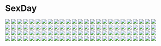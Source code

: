 # SexDay
![](https://konachan.com/jpeg/9d3afee20796e9d56e623119b4f02d13/Konachan.com%20-%20243615%202girls%20blue_hair%20blush%20bow%20brown_hair%20hat%20koizumi_hanayo%20long_hair%20pantyhose%20pink_eyes%20shorts%20sonoda_umi%20tagme_%28artist%29%20yellow_eyes.jpg)
![](https://konachan.com/image/6790434f7935f0f780017ba8a88375a5/Konachan.com%20-%20269197%20barefoot%20black_hair%20breast_hold%20breasts%20green_eyes%20kneehighs%20kurosawa_dia%20long_hair%20navel%20nipples%20panties%20takamin_apaman%20underwear.jpg)
![](https://konachan.com/jpeg/4ed5d24e261b0e77651d932b8956359a/Konachan.com%20-%20228248%20ama_mitsuki%20ball%20bed%20brown_hair%20gengar%20hat%20long_hair%20mei_%28pokemon%29%20navel%20panties%20pantyhose%20pokemon%20shorts%20sleeping%20socks%20twintails%20underwear%20waifu2x.jpg)
![](https://konachan.com/image/74f00b2e4050b501697d28f96fd88777/Konachan.com%20-%20209849%20blue_eyes%20bow%20breasts%20censored%20cum%20headphones%20kamisakai%20kneehighs%20nipples%20no_bra%20panties%20penis%20pubic_hair%20pussy%20sex%20shirt_lift%20underwear%20vocaloid.jpg)
![](https://konachan.com/image/63fd8245ef471fe482776881767710b1/Konachan.com%20-%20174579%20animal_ears%20bloomers%20clouds%20dress%20japanese_clothes%20kimono%20loli%20original%20rugo.jpg)
![](https://konachan.com/image/49b45a8b77bf47592c9e24d627df2bb8/Konachan.com%20-%20292332%202girls%20black_hair%20blonde_hair%20blush%20building%20city%20clouds%20green_eyes%20long_hair%20mecha%20original%20rhasta%20sky%20tail%20tentacles%20thighhighs%20twintails.jpg)
![](https://konachan.com/jpeg/b3cb6d62451ea98ac7594fcb318adc22/Konachan.com%20-%2043952%20asahina_mikuru%20christmas%20group%20itou_noiji%20japanese_clothes%20kimono%20koizumi_itsuki%20kyon%20male%20miko%20nagato_yuki%20reindeer%20santa_costume%20suzumiya_haruhi.jpg)
![](https://konachan.com/image/89fad2fa94bc63bc9d08120f065bcd9f/Konachan.com%20-%20200549%202girls%20anus%20ass%20bondage%20breasts%20censored%20nipples%20original%20pussy%20pussy_juice%20stockings%20tan_lines%20thighhighs%20underboob%20xenoms.jpg)
![](https://konachan.com/image/ed00bacec2d23a8f35302c03004d2968/Konachan.com%20-%2014519%20love_hina.jpg)
![](https://konachan.com/image/2ecf1b2a7b564456d5c7187126dd2235/Konachan.com%20-%20262482%20armor%20blonde_hair%20breasts%20cleavage%20dress%20fate_extra%20fate_%28series%29%20green_eyes%20long_hair%20nero_claudius_%28fate%29%20sword%20tagme_%28artist%29%20weapon.jpg)
![](https://konachan.com/image/01549039776cecc3b976ea7b82c3cdc3/Konachan.com%20-%20123477%20aqua_hair%20blue_eyes%20blue_hair%20bow%20flowers%20goggles%20group%20gumi%20kaito%20katana%20male%20meiko%20pink_hair%20ponytail%20scarf%20sword%20twintails%20vocaloid%20weapon.jpg)
![](https://konachan.com/image/b753e646c2cff99851e7341e9b7a20ac/Konachan.com%20-%2078614%20animal_ears%20ball%20beach%20bikini%20breasts%20catgirl%20cleavage%20fang%20kiriya_nozomi%20nakamoto_naoko%20scan%20serizawa_fumino%20sport%20swimsuit%20volleyball.jpg)
![](https://konachan.com/image/7ee5f96c3963c11c6c44dd7d392e449d/Konachan.com%20-%2071687%20black_hair%20green_eyes%20long_hair%20pantyhose%20school_uniform%20shuffle%20yae_sakura.jpg)
![](https://konachan.com/jpeg/88cc820f4f69366ac0a8c96866568ee0/Konachan.com%20-%20171338%20animal_ears%20bow%20catgirl%20dress%20flowers%20headband%20petals%20short_hair%20sleeping%20tail%20tsunyandere.jpg)
![](https://konachan.com/image/86e6df44485af3f815429cbd5fab7fdd/Konachan.com%20-%20134711%20angel_beats%21%20animal_ears%20blue_hair%20brown_eyes%20doll%20foxgirl%20long_hair%20scarf%20shiina%20skirt%20tachibana_kanade.jpg)
![](https://konachan.com/image/751f0974f949eb21b906e3f7f02a2979/Konachan.com%20-%20154302%20animal%20bird%20clouds%20daphne_zhang%20school_uniform%20skirt%20sky%20water.jpg)
![](https://konachan.com/image/6b7efefae5ca035b390d82d6d7f458af/Konachan.com%20-%20131365%20blue_eyes%20blue_hair%20jpeg_artifacts%20long_hair%20redrantem%20tagme%20tentacles.jpg)
![](https://konachan.com/image/355970640809fcecbbaa01e44be334fe/Konachan.com%20-%2044462%20card_captor_sakura%20kinomoto_sakura%20moonknives.jpg)
![](https://konachan.com/image/5eca5a2849efe1f044cc74a3ca502f32/Konachan.com%20-%2070706%20aika_s_granzchesta%20alicia_florence%20aria%20aria_pokoteng%20mizunashi_akari.jpg)
![](https://konachan.com/image/41c2d53647cd73cf8f0c7b7037a55a13/Konachan.com%20-%20284814%20animal%20arknights%20blonde_hair%20cape%20clouds%20garter_belt%20hoodie%20horns%20ji_dao_ji%20kneehighs%20long_hair%20mask%20red_eyes%20sky%20sunset%20wristwear.jpg)
![](https://konachan.com/image/e0fd52a737be0c1eb15b832d18590643/Konachan.com%20-%20165277%20breasts%20original%20saipaco%20swimsuit%20tagme.jpg)
![](https://konachan.com/jpeg/d6e77613caa0f51b493ac4f67b76d52b/Konachan.com%20-%2076638%20hatsune_miku%20kasane_teto%20rojiko%20twintails%20utau%20vocaloid.jpg)
![](https://konachan.com/jpeg/34b5f5a3ebd82b1ed937b14d15c792a4/Konachan.com%20-%2090145%20animal_ears%20bra%20breast_grab%20brown_hair%20catgirl%20game_cg%20hug%20long_hair%20mikagami_mamizu%20neko_koi%20purple_eyes%20ryuudou_misaki%20underwear%20whirlpool.jpg)
![](https://konachan.com/image/0051febffa356ab4bf973caed06a67a9/Konachan.com%20-%20197784%20aldnoah.zero%20amifumi_inko%20calm_craftman%20eddelrittuo%20harklight%20kaizuka_inaho%20kaizuka_yuki%20male%20mizusaki_kaoru%20nina_klein%20rayet_areash%20saazbaum%20uniform.jpg)
![](https://konachan.com/jpeg/365442053f87aabf09c4ad056fdb160f/Konachan.com%20-%2040384%20erica_hartmann%20strike_witches.jpg)
![](https://konachan.com/jpeg/1a39c014a21ea5c3e7678aab4575375f/Konachan.com%20-%20128416%20blonde_hair%20blush%20long_hair%20monogatari_%28series%29%20nisemonogatari%20nude%20oshino_shinobu%20pointed_ears%20white%20wink%20yellow_eyes.jpg)
![](https://konachan.com/jpeg/c5d62eb6ad91fbd69ea713a7d6f25f65/Konachan.com%20-%20137201%20animal%20black_eyes%20black_hair%20blush%20breasts%20cat%20clouds%20coffee-kizoku%20cure_girl%20kunimura_kotone%20long_hair%20nipples%20sky%20topless%20water%20wet.jpg)
![](https://konachan.com/image/198ced67f9951c5e11592a482cca4862/Konachan.com%20-%2093134%20caffein%20monochrome%20vocaloid%20yowane_haku.jpg)
![](https://konachan.com/image/39cb7c12dfe678f4a4f3e667e43ee9b2/Konachan.com%20-%2053176%20breast_grab%20dress%20flyable_heart%20game_cg%20itou_noiji%20minase_sakurako.jpg)
![](https://konachan.com/jpeg/64b745df7a9f825dc567df063e6e3ecd/Konachan.com%20-%20295238%20bikini%20breasts%20brown_hair%20cleavage%20flowers%20hat%20idolmaster%20navel%20red_eyes%20swimsuit%20takeashiro%20tsukioka_kogane%20waifu2x%20water%20wristwear.jpg)
![](https://konachan.com/image/3cd06e156f258f5292a8de060ebebdc0/Konachan.com%20-%20117983%20blonde_hair%20breast_grab%20breasts%20censored%20game_cg%20nipples%20penis%20ponytail%20pussy%20sex%20tagme%20wet%20wrestle_angels.jpg)
![](https://konachan.com/image/6656c46851be59cf3c298f70555c3d76/Konachan.com%20-%2070715%20all_male%20male%20naruto%20uchiha_sasuke.jpg)
![](https://konachan.com/jpeg/f2908e7b1fd6cc2828309a21ad485385/Konachan.com%20-%20245046%20aqua_eyes%20blonde_hair%20bow%20dress%20fairy%20loli%20medicine_melancholy%20moon%20night%20short_hair%20skirt_lift%20sky%20solmyr2000%20stars%20su-san%20touhou%20wings.jpg)
![](https://konachan.com/image/621870513593de81e9da58d7de984bea/Konachan.com%20-%2042349%202girls%20black_hair%20blonde_hair%20dress%20hakurei_reimu%20hat%20japanese_clothes%20kirisame_marisa%20landscape%20long_hair%20miko%20scenic%20sky%20touhou%20witch.jpg)
![](https://konachan.com/jpeg/3eba89807bc79919e74574c86e219caa/Konachan.com%20-%20301941%202girls%20aomi_maika%20black_hair%20blue_eyes%20blush%20brown_eyes%20brown_hair%20building%20clouds%20drink%20hat%20karory%20long_hair%20navel%20original%20scan%20skirt%20sky%20wink.jpg)
![](https://konachan.com/image/7382d34c2519cc579ea36218fe9bd2f1/Konachan.com%20-%20306542%20aqua_eyes%20bed%20blush%20bra%20breasts%20brown_hair%20censored%20cum%20headband%20nipples%20panty_pull%20penis%20pussy%20sex%20short_hair%20tonchan%20underwear%20yuusha_no_yabou.jpg)
![](https://konachan.com/image/924c27a541d2b253550dc5d82630a0c2/Konachan.com%20-%2072718%20gray_eyes%20gray_hair%20green_eyes%20green_hair%20hat%20kagiyama_hina%20kawashiro_nitori%20long_hair%20ribbons%20short_hair%20touhou.jpg)
![](https://konachan.com/image/23fbafa81757100e6060239fea82e5ea/Konachan.com%20-%20120780%20all_male%20close%20dart_%28hirai%29%20kaito%20male%20vocaloid.jpg)
![](https://konachan.com/image/4dc440cbb3caf4b5099e8eb3b336ea3c/Konachan.com%20-%20153754%20blue_eyes%20crying%20karakuri_pierrot_%28vocaloid%29%20ktsis%20long_hair%20mask%20megurine_luka%20pink_hair%20vocaloid.jpg)
![](https://konachan.com/image/655b70b247f8b72151fe4f0ece8b0cad/Konachan.com%20-%20102153%20black_hair%20breasts%20nipples%20nude%20original%20pink_eyes%20pussy%20pussy_juice%20sex%20thighhighs%20uncensored%20yudesoba.jpg)
![](https://konachan.com/image/a914161c4449dcd558f98c417e06965a/Konachan.com%20-%2061623%20hakurei_reimu%20izayoi_sakuya%20japanese_clothes%20jpeg_artifacts%20kirisame_marisa%20maid%20miko%20remilia_scarlet%20sonson_%28eleven%29%20touhou%20vampire%20witch.jpg)
![](https://konachan.com/jpeg/1a1a97d53beb37275c506166b28bdbca/Konachan.com%20-%20179207%20black_hair%20breasts%20censored%20fingering%20game_cg%20long_hair%20mizuno_rin%20nipples%20purple_eyes%20reminiscence%20spread_legs%20tigre_soft%20tomose_shunsaku.jpg)
![](https://konachan.com/image/90d1ecfc02c97e4791a186dee12fc0bf/Konachan.com%20-%20129880%20gumi%20vocaloid.jpg)
![](https://konachan.com/jpeg/e4155cdce120cb01fda6b908e51e9b55/Konachan.com%20-%20222894%20all_male%20black_hair%20bow%20brown_hair%20bunny_ears%20catboy%20cosplay%20drink%20male%20necklace%20purple_eyes%20red_eyes%20red_hair%20shirt%20short_hair%20stars%20tail%20tie%20wink.jpg)
![](https://konachan.com/image/8ed294881cb4a44d1ea1a3e6b2044406/Konachan.com%20-%2088230%202girls%20aqua_eyes%20brown_hair%20green_hair%20hat%20headphones%20long_hair%20magnet_%28vocaloid%29%20miyazaki_byou%20orange_eyes%20vocaloid.jpg)
![](https://konachan.com/image/a8e6df0983eed95750f0f26b1b6eacff/Konachan.com%20-%20118958%20black_hair%20blue_eyes%20brown_hair%20huke%20long_hair%20makise_kurisu%20male%20okabe_rintarou%20short_hair%20steins%3Bgate%20yellow_eyes.jpg)
![](https://konachan.com/jpeg/6d997762d1f8e0ce55aa3550f2c94674/Konachan.com%20-%20170135%20animal_ears%20food%20gray_hair%20ishikkoro%20mousegirl%20nazrin%20nude%20red_eyes%20sketch%20tail%20touhou.jpg)
![](https://konachan.com/image/c4a9feabcbd9a8d064d208060c2263b3/Konachan.com%20-%20233491%20brown_eyes%20brown_hair%20clouds%20flowers%20long_hair%20navel%20pointed_ears%20rokiru_%28yukiyoooooo%29%20sword_art_online%20water%20yuuki_asuna.jpg)
![](https://konachan.com/jpeg/e089fc064bb6f1880e89b4a2b4802c79/Konachan.com%20-%20274961%20black_hair%20building%20car%20cruel_gz%20eyepatch%20gloves%20group%20gun%20hat%20long_hair%20pantyhose%20ponytail%20red_eyes%20skirt%20snow%20twintails%20weapon%20white_hair%20wink.jpg)
![](https://konachan.com/image/767960876552e30bf2ae7f5cac90f1be/Konachan.com%20-%20155409%20blue_eyes%20brown_hair%20hakudatofu%20original%20school_uniform.jpg)
![](https://konachan.com/jpeg/c7ae1e8798a6d4a17af1e7ffca93ce36/Konachan.com%20-%20206509%20black_hair%20blush%20censored%20fellatio%20game_cg%20long_hair%20marushin_%28denwa0214%29%20mihama_yomi%20penis%20red_eyes%20school_uniform%20skirt%20socks%20sukui_no_serenade.jpg)
![](https://konachan.com/image/6ec5c7e5f4a86e2b34d61030671ddddf/Konachan.com%20-%20226452%202girls%20aqua_eyes%20ball%20bikini%20blush%20braids%20breasts%20choker%20cleavage%20dark_skin%20long_hair%20original%20red_hair%20shorts%20swim_ring%20swimsuit%20twintails%20water%20wet.jpg)
![](https://konachan.com/image/0095ef655c6f42f633e51a70730df8db/Konachan.com%20-%2093926%20alice_margatroid%20breasts%20dildo%20forest%20kirisame_marisa%20kouichi_t%20nipples%20panties%20panty_pull%20pussy%20sword%20touhou%20tree%20uncensored%20underwear%20weapon.jpg)
![](https://konachan.com/image/e064678eaca0a3855d34c0ec0943763a/Konachan.com%20-%20170456%20archer%20boots%20brown_eyes%20bubbles%20cape%20dark_skin%20fate_extra%20long_hair%20male%20orange_hair%20short_hair%20skintight%20skirt%20socks%20underwater%20water%20white_hair.jpg)
![](https://konachan.com/image/c0646d5a3a771051803dadba47775168/Konachan.com%20-%20233742%20original%20ryuu32.jpg)
![](https://konachan.com/image/872814d60b72f08b9bcb62b16432f177/Konachan.com%20-%2020929%20animal_ears%20excel_saga%20glasses%20rikdo_koshi%20ropponmatsu2%20sumiyoshi_daimaru.jpg)
![](https://konachan.com/image/8c9c89a51bf8616cc04882e8adc9bf02/Konachan.com%20-%2025262%20bicolored_eyes%20close%20rozen_maiden%20souseiseki%20suiseiseki.jpg)
![](https://konachan.com/image/6ed09a051d213e8de7f66d88e371d822/Konachan.com%20-%2097075%20akemi_homura%20chibi%20kisha_%28quo_inari_taisha%29%20mahou_shoujo_madoka_magica%20sakura_kyouko%20valentine.jpg)
![](https://konachan.com/image/d5f78892fc1e2840e78bdc277e7c47d4/Konachan.com%20-%20130086%20baka_to_test_to_shoukanjuu%20himeji_mizuki%20kinoshita_hideyoshi%20male%20shimada_minami%20trap.jpg)
![](https://konachan.com/image/89295814bd3c967b823acae094faefe1/Konachan.com%20-%20284061%20aqua_eyes%20blush%20chinomaron%20food%20gochuumon_wa_usagi_desu_ka%3F%20kafuu_chino%20loli%20long_hair%20school_uniform%20skirt%20thighhighs%20white_hair.jpg)
![](https://konachan.com/jpeg/ee2f464482d80e3d19e9fa94415d464c/Konachan.com%20-%20275357%20assassin%20fate_grand_order%20fate_%28series%29%20hassan_of_serenity%20ideolo%20king_hassan%20true_assassin.jpg)
![](https://konachan.com/jpeg/08569f56393d6ea41cf9d761486b9487/Konachan.com%20-%20225672%20charmander%20male_protagonist_%28pokemon_go%29%20pokemon%20tsugutoku.jpg)
![](https://konachan.com/jpeg/d066f3fa361dade87c25df04b33af21e/Konachan.com%20-%2048314%20cosplay%20hiiragi_tsukasa%20izumi_konata%20lucky_star%20school_uniform%20takara_miyuki%20vector.jpg)
![](https://konachan.com/image/f955722b07a76d31154bd9583a8ad0ed/Konachan.com%20-%2017030%20arin%20blue_hair%20book%20boots%20pangya%20purple_eyes.jpg)
![](https://konachan.com/jpeg/580e652f441c4673cb4c3b0c0468fcdd/Konachan.com%20-%20170875%20blood%20blush%20breasts%20brown_hair%20censored%20cum%20game_cg%20green_eyes%20hontani_kanae%20nipples%20otone_nicole%20penis%20saga_planets%20sex%20short_hair%20thighhighs.jpg)
![](https://konachan.com/jpeg/ed7ffd0e2a273ce61e44f3e59317c140/Konachan.com%20-%20265713%20aqua_eyes%20blonde_hair%20boku_wa_tomodachi_ga_sukunai%20breasts%20cait%20close%20kashiwazaki_sena%20long_hair%20topless.jpg)
![](https://konachan.com/jpeg/3d7feeba928c3fc01193c4c0b753798e/Konachan.com%20-%20278593%20breasts%20cleavage%20dark%20dark_matou_sakura%20dress%20fate_%28series%29%20fate_stay_night%20long_hair%20matou_sakura%20nopan%20plaster2501%20red_eyes%20white_hair.jpg)
![](https://konachan.com/image/53d4a38aa327f32ac2c5ee7701fbf98f/Konachan.com%20-%2037883%20barefoot%20nude%20shin_ringetsu%20tagme.jpg)
![](https://konachan.com/jpeg/60d96786f4eeffccfa8e3996129e4002/Konachan.com%20-%20221913%20kiba_satoshi%20original%20pantyhose%20scan.jpg)
![](https://konachan.com/jpeg/74edb75389717b04ecb8a782ba6520d7/Konachan.com%20-%20195006%20blush%20censored%20footjob%20game_cg%20green_eyes%20long_hair%20minatsuki_arumi%20orange_hair%20panties%20penis%20school_uniform%20suzumura_ema%20thighhighs%20underwear.jpg)
![](https://konachan.com/image/a30dddc1a3ce54cc440c7ea02c056645/Konachan.com%20-%20217894%20blonde_hair%20blue_eyes%20couch%20headdress%20lolita_fashion%20mikeou%20original%20phone%20skirt%20thighhighs%20white_hair.jpg)
![](https://konachan.com/image/b35a007cca61fbcfd978c22c418436c6/Konachan.com%20-%2015341%20chidori_kaname%20full_metal_panic.jpg)
![](https://konachan.com/jpeg/b443d4575be4ec57b1068035c2cb27ca/Konachan.com%20-%20297953%20blue_eyes%20blush%20brown_hair%20gloves%20hug%20idolmaster%20kasuga_mirai%20long_hair%20purple_hair%20scarf%20shiokazunoko%20short_hair%20wink%20winter%20yellow_eyes.jpg)
![](https://konachan.com/image/100447147336fbd517e239cbce586e10/Konachan.com%20-%20222805%20building%20clouds%20darkmuleth%20dragon%20original%20sky.jpg)
![](https://konachan.com/image/fff470066c7702831bab4fb419f5e497/Konachan.com%20-%2090703%20amagami%20blue_eyes%20christmas%20miyazaki_rei%20morishima_haruka%20snow.jpg)
![](https://konachan.com/image/c52a8165a2480e17b1106e3a2934cd67/Konachan.com%20-%20274929%20all_male%20astolfo%20bikini%20blush%20boots%20bow%20braids%20cosplay%20fang%20gloves%20headdress%20male%20moon%20navel%20nurse%20ponytail%20skirt%20stockings%20swimsuit%20trap%20watermark.jpg)
![](https://konachan.com/image/6e8822f5c987671351e935bb0dd4cb1c/Konachan.com%20-%20267970%202girls%20azur_lane%20barefoot%20black_hair%20blush%20foxgirl%20long_hair%20no_bra%20panties%20pantyhose%20ponytail%20red%20skirt%20skirt_lift%20underwear%20upskirt%20yellow_eyes.jpg)
![](https://konachan.com/image/1bc2ad534b92f5ff35e99024565614e4/Konachan.com%20-%20153423%20akemi_homura%20kaname_madoka%20mahou_shoujo_madoka_magica%20miki_sayaka%20sakura_kyouko%20sei_%28shinkai_parallel%29%20tomoe_mami.jpg)
![](https://konachan.com/jpeg/c2e9852742f3dc4ae9598ec980da7b58/Konachan.com%20-%20155299%202girls%20bed%20blue_hair%20blush%20bra%20game_cg%20kazama_yau%20navel%20panties%20purple_eyes%20red_eyes%20red_hair%20tagme%20takatou_kanae%20tel-o%20underwear%20yatagarasu%20yuri.jpg)
![](https://konachan.com/jpeg/b91dca384dc54a443c6df5c324a51c1b/Konachan.com%20-%2074610%20dress%20purple_hair%20red_eyes%20remilia_scarlet%20short_hair%20touhou%20vampire%20wings.jpg)
![](https://konachan.com/image/c53cc85922cf9692112b81e45d506715/Konachan.com%20-%20113913%20gumi%20mirre%20poker_face_%28vocaloid%29%20vocaloid.jpg)
![](https://konachan.com/jpeg/ed89ced72913f68adc2fe4ce5bea196f/Konachan.com%20-%20170841%20blonde_hair%20dress%20flandre_scarlet%20hat%20kneehighs%20red_eyes%20touhou%20transparent%20vampire%20wings.jpg)
![](https://konachan.com/image/5a3df7e524448fc83d1f2802d7143ff0/Konachan.com%20-%20107422%20beach%20bikini%20brown_eyes%20brown_hair%20clouds%20headphones%20long_hair%20sky%20swimsuit%20water.jpg)
![](https://konachan.com/image/533e5a9bdcf4f0e6973ee1adc92dd566/Konachan.com%20-%20122367%20drink%20emiya_kiritsugu%20fate_zero%20fate_%28series%29%20gilgamesh%20lancelot_%28fate%29%20male%20matou_kariya%20motorcycle%20rozer%20saber%20sunglasses%20waver_velvet.jpg)
![](https://konachan.com/jpeg/35c18e61615e7e56b3f0248a40df81dc/Konachan.com%20-%20240336%20anus%20ass%20blindfold%20cameltoe%20feguimel%20nier%20nier%3A_automata%20panties%20pod_%28nier%3A_automata%29%20robot%20short_hair%20thighhighs%20underwear%20white_hair.jpg)
![](https://konachan.com/image/66bc6203831b8fd4dcda074e12ea6a12/Konachan.com%20-%206651%20mahou_shoujo_lyrical_nanoha%20mahou_shoujo_lyrical_nanoha_strikers%20reinforce_zwei.jpg)
![](https://konachan.com/jpeg/e82110b82d0ec649d79b22c411b7ed8f/Konachan.com%20-%2080892%20hinanawi_tenshi%20nagae_iku%20touhou.jpg)
![](https://konachan.com/jpeg/006dfea6cf7d77729e3d9e00218608f2/Konachan.com%20-%20230217%20aliasing%20ass%20breasts%20brown_hair%20cameltoe%20game_cg%20hiwa_yuuka%20kobapyon%20long_hair%20mirror%20navel%20no_bra%20open_shirt%20panties%20reflection%20shirt%20underwear.jpg)
![](https://konachan.com/image/2e4246e6507bccd4fa79418e4105d6d1/Konachan.com%20-%2053593%20bed%20blue_eyes%20breasts%20collar%20game_cg%20navel%20nipples%20panties%20purple_hair%20short_hair%20striped_panties%20syangrila%20tomose_shunsaku%20topless%20underwear.jpg)
![](https://konachan.com/jpeg/3c92d1f36c3d82567faa012a58b4e170/Konachan.com%20-%20269398%20annin_doufu%20bikini%20food%20fruit%20group%20hori_yuuko%20idolmaster%20katagiri_sanae%20munakata_atsumi%20oikawa_shizuku%20pool%20strawberry%20swimsuit.jpg)
![](https://konachan.com/image/499147be13211bdd0ab0f8fb64d495b0/Konachan.com%20-%20132913%20black_rock_shooter%20boots%20kuroi_mato%20scythe%20shinebell%20sword%20weapon%20white_hair%20white_rock_shooter.jpg)
![](https://konachan.com/jpeg/27ea9d866d89d8b35bfe8277428a7f25/Konachan.com%20-%2044619%20blonde_hair%20blue_eyes%20boots%20brown_hair%20catgirl%20chen%20dress%20foxgirl%20hat%20long_hair%20purple%20red_eyes%20short_hair%20tail%20touhou%20umbrella%20yakumo_ran%20yellow_eyes.jpg)
![](https://konachan.com/image/6aeb1a188367f4db37978e66722e12e1/Konachan.com%20-%2016972%20aquaplus%20jpeg_artifacts%20kusugawa_sasara%20leaf%20to_heart%20to_heart_2.jpg)
![](https://konachan.com/image/f375d9457a3ce187ac2a0b609415292b/Konachan.com%20-%20113960%20animal_ears%20bell%20blonde_hair%20blue_eyes%20catboy%20catgirl%20collar%20green_eyes%20green_hair%20gumi%20kagamine_len%20male%20tail%20tie%20vocaloid.jpg)
![](https://konachan.com/jpeg/5d9238f80efa2b7c58e9d061fbb08fc4/Konachan.com%20-%20291415%20apple%20book%20breast_hold%20breasts%20brown_hair%20butterfly%20food%20fruit%20grass%20green_eyes%20leaves%20letdie1414%20navel%20nipples%20nude%20pokemon%20shade%20sunglasses.jpg)
![](https://konachan.com/image/d27e0d40d1be044b63e1a29e1aa0354a/Konachan.com%20-%20130963%20animal_ears%20breasts%20bunny_ears%20bunnygirl%20cleavage%20dracu-riot%21%20elina_olegovna_owen%20gray_hair%20jpeg_artifacts%20kobuichi%20long_hair%20valentine%20yuzusoft.jpg)
![](https://konachan.com/image/f3e9225b42b2f5e1a96ebbb92f9a4707/Konachan.com%20-%2053900%20barefoot%20bath%20hinasaki%20nipples%20nude.jpg)
![](https://konachan.com/image/28aa7ed6a931ef2e74cfa1e2ebf44994/Konachan.com%20-%2061919%20all_male%20animal%20black_hayate%20cat%20dog%20edward_elric%20fire%20fullmetal_alchemist%20male%20roy_mustang%20uniform.jpg)
![](https://konachan.com/jpeg/7c9144c3b9ffb9960c429f306ea00806/Konachan.com%20-%2080893%20blonde_hair%20bow%20hat%20kirisame_marisa%20konoha_kuzunoki%20long_hair%20touhou%20wink%20witch%20witch_hat%20yellow_eyes%20zoom_layer.jpg)
![](https://konachan.com/image/11f7621c4683283175ab352087d4c9d0/Konachan.com%20-%2096149%20animal%20bicolored_eyes%20bird%20flowers%20hat%20nitou_akane%20original.jpg)
